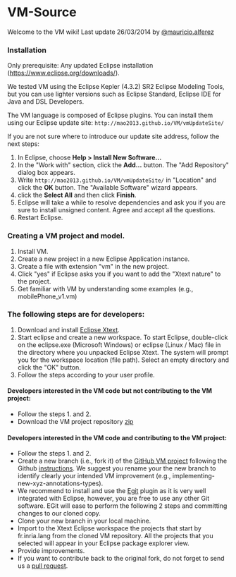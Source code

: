 VM-Source
=========
Welcome to the VM wiki!
Last update 26/03/2014 by [@mauricio.alferez](https://github.com/mao2013)

### Installation
Only prerequisite:
Any updated Eclipse installation (https://www.eclipse.org/downloads/). 

We tested VM using the Eclipse Kepler (4.3.2) SR2 Eclipse Modeling Tools, but you can use lighter versions such as Eclipse Standard, Eclipse IDE for Java and DSL Developers.

The VM language is composed of Eclipse plugins. You can install them using our Eclipse update site: `http://mao2013.github.io/VM/vmUpdateSite/`

If you are not sure where to introduce our update site address, follow the next steps:

1. In Eclipse, choose **Help > Install New Software...**
2. In the "Work with" section, click the **Add...** button. The "Add Repository" dialog box appears.
3. Write `http://mao2013.github.io/VM/vmUpdateSite/` in "Location" and click the **OK** button. The "Available Software" wizard appears.
4. click the **Select All** and then click **Finish**.
5. Eclipse will take a while to resolve dependencies and ask you if you are sure to install unsigned content. Agree and accept all the questions.
6. Restart Eclipse.

### Creating a VM project and model.
1. Install VM.
2. Create a new project in a new Eclipse Application instance.
3. Create a file with extension "vm" in the new project.
4. Click "yes" if Eclipse asks you if you want to add the "Xtext nature" to the project.
5. Get familiar with VM by understanding some examples (e.g., mobilePhone_v1.vm)

### The following steps are for developers:

1. Download and install [Eclipse Xtext](https://www.eclipse.org/Xtext/download.html).
2. Start eclipse and create a new workspace. To start Eclipse, double-click on the eclipse.exe (Microsoft Windows) or eclipse (Linux / Mac) file in the directory where you unpacked Eclipse Xtext. The system will prompt you for the workspace location (file path). Select an empty directory and click the "OK" button.
3. Follow the steps according to your user profile. 

#### Developers interested in the VM code but **not contributing** to the VM project:
- Follow the steps 1. and 2. 
- Download the VM project repository [zip](https://github.com/ViViD-DiverSE/VM-Source/archive/master.zip)

#### Developers interested in the VM code and **contributing** to the VM project:
- Follow the steps 1. and 2.
- Create a new branch (i.e., fork it) of the [GitHub VM project](https://github.com/ViViD-DiverSE/VM-Source/) following the Github [instructions](https://help.github.com/articles/fork-a-repo). We suggest you rename your the new branch to identify clearly your intended VM improvement (e.g., implementing-new-xyz-annotations-types).
- We recommend to install and use the [Egit](https://www.eclipse.org/egit/) plugin as it is very well integrated with Eclipse, however, you are free to use any other Git software. EGit will ease to perform the following 2 steps and committing changes to our cloned copy.
- Clone your new branch in your local machine.
- Import to the Xtext Eclipse workspace the projects that start by fr.inria.lang from the cloned VM repository. All the projects that you selected will appear in your Eclipse package explorer view.
- Provide improvements.
- If you want to contribute back to the original fork, do not forget to send us a [pull request](https://help.github.com/articles/using-pull-requests).

